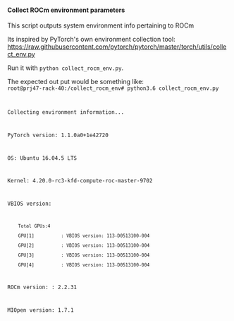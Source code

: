 #### Collect ROCm environment parameters

This script outputs system environment info pertaining to ROCm

Its inspired by PyTorch's own environment collection tool:
https://raw.githubusercontent.com/pytorch/pytorch/master/torch/utils/collect_env.py

Run it with `python collect_rocm_env.py`.

The expected out put would be something like:
<code>
root@prj47-rack-40:/collect_rocm_env# python3.6 collect_rocm_env.py
        
Collecting environment information...

PyTorch version: 1.1.0a0+1e42720

OS: Ubuntu 16.04.5 LTS

Kernel: 4.20.0-rc3-kfd-compute-roc-master-9702

VBIOS version:

        Total GPUs:4
        
        GPU[1]          : VBIOS version: 113-D0513100-004
        
        GPU[2]          : VBIOS version: 113-D0513100-004
        
        GPU[3]          : VBIOS version: 113-D0513100-004
        
        GPU[4]          : VBIOS version: 113-D0513100-004
        

ROCm version: : 2.2.31

MIOpen version: 1.7.1

